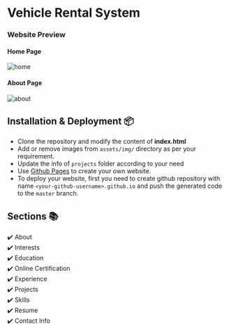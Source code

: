 # Vehicle Rental System
### Website Preview

#### Home Page
![home](https://github.com/Selvanigethan/Selvanigethan.github.io/assets/54349316/fc902a33-06cf-44f7-81c7-f6535a0d7be3)

#### About Page
![about](https://github.com/Selvanigethan/Selvanigethan.github.io/assets/54349316/5bda233b-92dc-4f40-a474-342f88657b27)


## Installation & Deployment 📦
- Clone the repository and modify the content of <b>index.html</b> 
- Add or remove images from `assets/img/` directory as per your requirement.
- Update the info of `projects` folder according to your need
- Use [Github Pages](https://create-react-app.dev/docs/deployment/#github-pages) to create your own website.
- To deploy your website, first you need to create github repository with name `<your-github-username>.github.io` and push the generated code to the `master` branch.

## Sections 📚
✔️ About\
✔️ Interests\
✔️ Education\
✔️ Online Certification\
✔️ Experience\
✔️ Projects \
✔️ Skills \
✔️ Resume\
✔️ Contact Info
